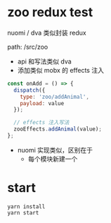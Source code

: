 # zoo redux test

nuomi / dva 类似封装 redux

path: /src/zoo

- api 和写法类似 dva
- 添加类似 mobx 的 effects 注入

```js
const onAdd = () => {
  dispatch({
    type: 'zoo/addAnimal',
    payload: value
  });

  // effects 注入写法
  zooEffects.addAnimal(value);
};
```

- nuomi 实现类似，区别在于
  - 每个模块新建一个

# start

```shell
yarn install
yarn start
```
